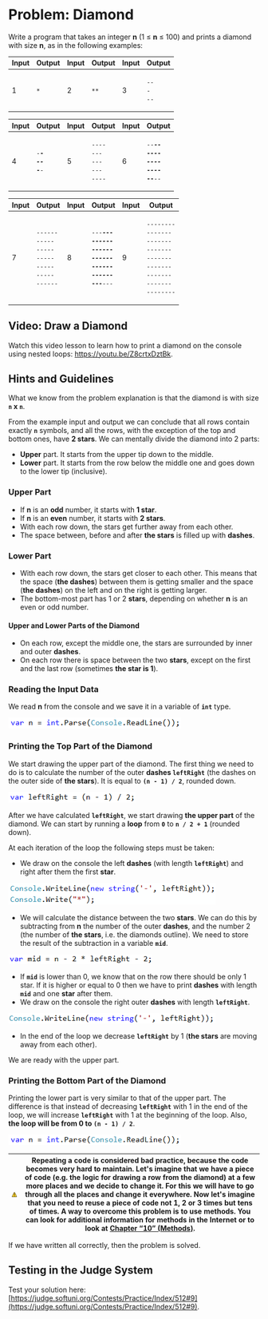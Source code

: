 # Problem: Diamond

Write a program that takes an integer **n** (1 ≤ **n** ≤ 100) and prints a diamond with size **n**, as in the following examples:

| Input | Output                    | Input | Output | Input | Output                                                          |
| ----- | ------------------------- | ----- | ------ | ----- | --------------------------------------------------------------- |
| 1     | <p><code>*</code><br></p> | 2     | `**`   | 3     | <p><code>-*-</code><br><code>*-*</code><br><code>-*-</code></p> |

| Input | Output                                                             | Input | Output                                                                                                                | Input | Output                                                                                                                     |
| ----- | ------------------------------------------------------------------ | ----- | --------------------------------------------------------------------------------------------------------------------- | ----- | -------------------------------------------------------------------------------------------------------------------------- |
| 4     | <p><code>-**-</code><br><code>*--*</code><br><code>-**-</code></p> | 5     | <p><code>--*--</code><br><code>-*-*-</code><br><code>*---*</code><br><code>-*-*-</code><br><code>--*--</code><br></p> | 6     | <p><code>--**--</code><br><code>-*--*-</code><br><code>*----*</code><br><code>-*--*-</code><br><code>--**--</code><br></p> |

| Input | Output                                                                                                                                                                          | Input | Output                                                                                                                                                                                 | Input | Output                                                                                                                                                                                                                                        |
| ----- | ------------------------------------------------------------------------------------------------------------------------------------------------------------------------------- | ----- | -------------------------------------------------------------------------------------------------------------------------------------------------------------------------------------- | ----- | --------------------------------------------------------------------------------------------------------------------------------------------------------------------------------------------------------------------------------------------- |
| 7     | <p><code>---*---</code><br><code>--*-*--</code><br><code>-*---*-</code><br><code>*-----*</code><br><code>-*---*-</code><br><code>--*-*--</code><br><code>---*---</code><br></p> | 8     | <p><code>---**---</code><br><code>--*--*--</code><br><code>-*----*-</code><br><code>*------*</code><br><code>-*----*-</code><br><code>--*--*--</code><br><code>---**---</code><br></p> | 9     | <p><code>----*----</code><br><code>---*-*---</code><br><code>--*---*--</code><br><code>-*-----*-</code><br><code>*-------*</code><br><code>-*-----*-</code><br><code>--*---*--</code><br><code>---*-*---</code><br><code>----*----</code></p> |

## Video: Draw a Diamond

Watch this video lesson to learn how to print a diamond on the console using nested loops: https://youtu.be/Z8crtxDztBk.

## Hints and Guidelines

What we know from the problem explanation is that the diamond is with size **`n` x `n`**.

From the example input and output we can conclude that all rows contain exactly **`n`** symbols, and all the rows, with the exception of the top and bottom ones, have **2 stars**. We can mentally divide the diamond into 2 parts:

* **Upper** part. It starts from the upper tip down to the middle.
* **Lower** part. It starts from the row below the middle one and goes down to the lower tip (inclusive).

### Upper Part

* If **n** is an **odd** number, it starts with **1 star**.
* If **n** is an **even** number, it starts with **2 stars**.
* With each row down, the stars get further away from each other.
* The space between, before and after **the stars** is filled up with **dashes**.

### Lower Part

* With each row down, the stars get closer to each other. This means that the space (**the dashes**) between them is getting smaller and the space (**the dashes**) on the left and on the right is getting larger.
* The bottom-most part has 1 or 2 **stars**, depending on whether **n** is an even or odd number.

#### Upper and Lower Parts of the Diamond

* On each row, except the middle one, the stars are surrounded by inner and outer **dashes**.
* On each row there is space between the two **stars**, except on the first and the last row (sometimes **the star is 1**).

### Reading the Input Data

We read **n** from the console and we save it in a variable of **`int`** type.

![](../../assets/chapter-6-images/10.Diamond-01.png)

### Printing the Top Part of the Diamond

We start drawing the upper part of the diamond. The first thing we need to do is to calculate the number of the outer **dashes `leftRight`** (the dashes on the outer side of **the stars**). It is equal to **`(n - 1) / 2`**, rounded down.

![](../../assets/chapter-6-images/10.Diamond-02.png)

After we have calculated **`leftRight`**, we start drawing **the upper part** of the diamond. We can start by running a **loop** from **`0`** to **`n / 2 + 1`** (rounded down).

At each iteration of the loop the following steps must be taken:

* We draw on the console the left **dashes** (with length **`leftRight`**) and right after them the first **star**.

![](../../assets/chapter-6-images/10.Diamond-03.png)

* We will calculate the distance between the two **stars**. We can do this by subtracting from **n** the number of the outer **dashes**, and the number 2 (the number of **the stars**, i.e. the diamonds outline). We need to store the result of the subtraction in a variable **`mid`**.

![](../../assets/chapter-6-images/10.Diamond-04.png)

* If **`mid`** is lower than 0, we know that on the row there should be only 1 star. If it is higher or equal to 0 then we have to print **dashes** with length **`mid`** and one **star** after them.
* We draw on the console the right outer **dashes** with length **`leftRight`**.

![](../../assets/chapter-6-images/10.Diamond-05.png)

* In the end of the loop we decrease **`leftRight`** by 1 (**the stars** are moving away from each other).

We are ready with the upper part.

### Printing the Bottom Part of the Diamond

Printing the lower part is very similar to that of the upper part. The difference is that instead of decreasing **`leftRight`** with 1 in the end of the loop, we will increase **`leftRight`** with 1 at the beginning of the loop. Also, **the loop will be from 0 to `(n - 1) / 2`**.

![](../../assets/chapter-6-images/10.Diamond-01.png)

| ![](../../assets/alert-icon.png) | Repeating a code is considered bad practice, because the code becomes very hard to maintain. Let's imagine that we have a piece of code (e.g. the logic for drawing a row from the diamond) at a few more places and we decide to change it. For this we will have to go through all the places and change it everywhere. Now let's imagine that you need to reuse a piece of code not 1, 2 or 3 times but tens of times. A way to overcome this problem is to use methods. You can look for additional information for methods in the Internet or to look at [Chapter “10” (Methods)](https://csharp-book.softuni.org/Content/Chapter-10-methods/overview.html). |
| -------------------------------- | ----------------------------------------------------------------------------------------------------------------------------------------------------------------------------------------------------------------------------------------------------------------------------------------------------------------------------------------------------------------------------------------------------------------------------------------------------------------------------------------------------------------------------------------------------------------------------------------------------------------------------------------------------------------- |

If we have written all correctly, then the problem is solved.

## Testing in the Judge System

Test your solution here: [https://judge.softuni.org/Contests/Practice/Index/512#9](https://judge.softuni.org/Contests/Practice/Index/512#9).
